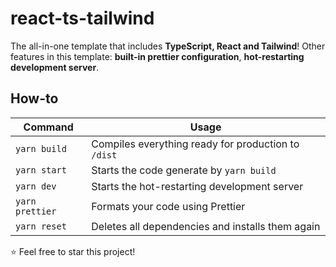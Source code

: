 # react-ts-tailwind

The all-in-one template that includes **TypeScript, React and Tailwind**!
Other features in this template: **built-in prettier configuration**, **hot-restarting development server**.

## How-to
| Command | Usage|
|--------------|-----------------------------------------------------|
| `yarn build` | Compiles everything ready for production to `/dist` |
|`yarn start`| Starts the code generate by `yarn build`|
|`yarn dev`|Starts the hot-restarting development server|
|`yarn prettier`|Formats your code using Prettier|
|`yarn reset`|Deletes all dependencies and installs them again|

⭐ Feel free to star this project!
